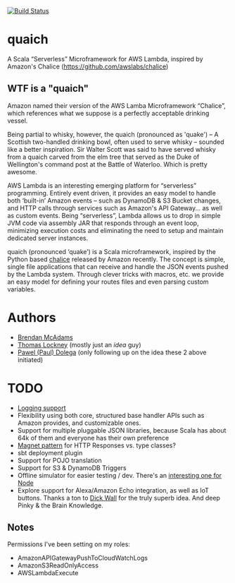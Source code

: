 [![Build Status](https://travis-ci.org/pdolega/quaich.svg)](https://travis-ci.org/pdolega/quaich)

# quaich

A Scala “Serverless” Microframework for AWS Lambda, inspired by Amazon's Chalice (https://github.com/awslabs/chalice)

## WTF is a "quaich"

Amazon named their version of the AWS Lamba Microframework “Chalice”, which references what we suppose is a perfectly acceptable drinking vessel.

Being partial to whisky, however, the quaich (pronounced as 'quake') – A Scottish two-handled drinking bowl, often used to serve whisky – sounded like a better inspiration. Sir Walter Scott was said to have served whisky from a quaich carved from the elm tree that served as the Duke of Wellington's command post at the Battle of Waterloo. Which is pretty awesome.

AWS Lambda is an interesting emerging platform for “serverless” programming. Entirely event driven, it provides an easy model to handle both ‘built-in’ Amazon events – such as DynamoDB & S3 Bucket changes, and HTTP calls through services such as Amazon's API Gateway... as well as custom events. Being “serverless”, Lambda allows us to drop in simple JVM code via assembly JAR that responds through an event loop, minimizing execution costs and eliminating the need to setup and maintain dedicated server instances.

quaich (pronounced ‘quake’) is a Scala microframework, inspired by the Python based [chalice](https://github.com/awslabs/chalice) released by Amazon recently. The concept is simple, single file applications that can receive and handle the JSON events pushed by the Lambda system. Through clever tricks with macros, etc. we provide an easy model for defining your routes files and even parsing custom variables.

# Authors

 * [Brendan McAdams](https://github.com/bwmcadams)
 * [Thomas Lockney](https://github.com/tlockney) (mostly just an _idea_ guy) 
 * [Pawel (Paul) Dolega](https://github.com/pdolega) (only following up on the idea these 2 above initiated) 

# TODO

- [Logging support](http://docs.aws.amazon.com/lambda/latest/dg/java-logging.html)
- Flexibility using both core, structured base handler APIs such as Amazon provides, and customizable ones.
- Support for multiple pluggable JSON libraries, because Scala has about 64k of them and everyone has their own preference
- [Magnet pattern](http://spray.io/blog/2012-12-13-the-magnet-pattern/) for HTTP Responses vs. type classes?
- sbt deployment plugin
- Support for POJO translation
- Support for S3 & DynamoDB Triggers
- Offline simulator for easier testing / dev. There's an [interesting one for Node](https://github.com/dherault/serverless-offline)
- Explore support for Alexa/Amazon Echo integration, as well as IoT buttons. Thanks a ton to [Dick Wall](https://github.com/dickwall) for the truly superb idea. And deep Pinky & the Brain Knowledge.

## Notes

Permissions I've been setting on my roles:

- AmazonAPIGatewayPushToCloudWatchLogs
- AmazonS3ReadOnlyAccess
- AWSLambdaExecute

